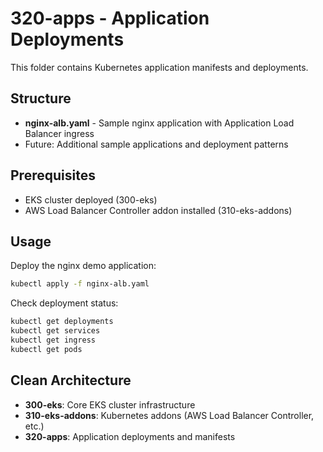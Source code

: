 # 320-apps - Application Deployments

This folder contains Kubernetes application manifests and deployments.

## Structure
- **nginx-alb.yaml** - Sample nginx application with Application Load Balancer ingress
- Future: Additional sample applications and deployment patterns

## Prerequisites
- EKS cluster deployed (300-eks)
- AWS Load Balancer Controller addon installed (310-eks-addons)

## Usage

Deploy the nginx demo application:
```bash
kubectl apply -f nginx-alb.yaml
```

Check deployment status:
```bash
kubectl get deployments
kubectl get services  
kubectl get ingress
kubectl get pods
```

## Clean Architecture
- **300-eks**: Core EKS cluster infrastructure
- **310-eks-addons**: Kubernetes addons (AWS Load Balancer Controller, etc.)
- **320-apps**: Application deployments and manifests